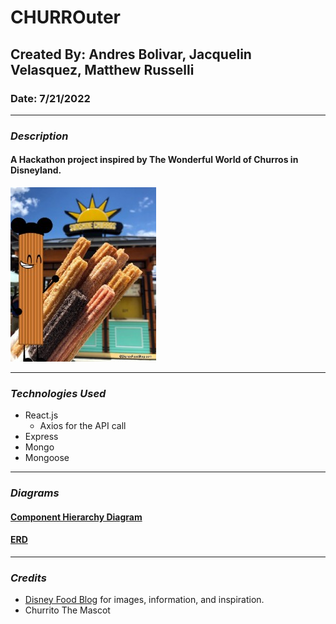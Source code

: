 # CHURROuter

## Created By: Andres Bolivar, Jacquelin Velasquez, Matthew Russelli

### Date: 7/21/2022

---

### **_Description_**

#### A Hackathon project inspired by The Wonderful World of Churros in Disneyland.

![Image](/assets/churritovar.jpeg)

---

### **_Technologies Used_**

- React.js
  - Axios for the API call
- Express
- Mongo
- Mongoose

---

### **_Diagrams_**

#### [Component Hierarchy Diagram](https://imgur.com/a/8X3y0PH)

#### [ERD](https://imgur.com/lCQI5vU)

---

### **_Credits_**

- [Disney Food Blog](https://www.disneyfoodblog.com) for images, information, and inspiration.
- Churrito The Mascot
